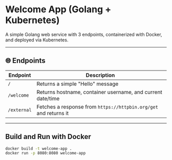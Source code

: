 # Welcome App (Golang + Kubernetes)

A simple Golang web service with 3 endpoints, containerized with Docker, and deployed via Kubernetes.

---

## 🌐 Endpoints

| Endpoint     | Description                               |
|--------------|-------------------------------------------|
| `/`          | Returns a simple "Hello" message          |
| `/welcome`   | Returns hostname, container username, and current date/time |
| `/external`  | Fetches a response from `https://httpbin.org/get` and returns it |

---

## Build and Run with Docker
```bash
docker build -t welcome-app .
docker run -p 8080:8080 welcome-app
```